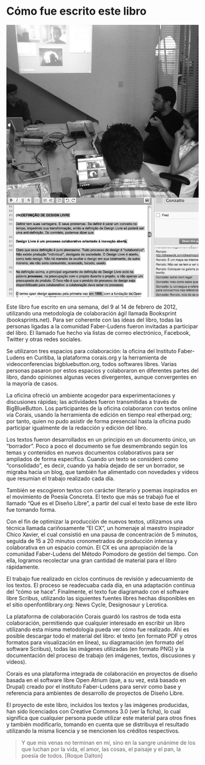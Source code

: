 # Cómo fue escrito este libro

![](img/fazendo-livro_b-pb300dpi.png)

Este libro fue escrito en una semana, del 9 al 14 de febrero de 2012, utilizando una metodología de colaboración ágil llamada Booksprint (booksprints.net). Para ser coherente con las ideas del libro, todas las personas ligadas a la comunidad Faber-Ludens fueron invitadas a participar del libro. El llamado fue hecho vía listas de correo electrónico, Facebook, Twitter y otras redes sociales. 

Se utilizaron tres espacios para colaboración: la oficina del Instituto Faber-Ludens en Curitiba, la plataforma corais.org y la herramienta de videoconferencias bigbluebutton.org, todos softwares libres. Varias personas pasaron por estos espacios y colaboraron en diferentes partes del libro, dando opiniones algunas veces divergentes, aunque convergentes en la mayoría de casos. 

La oficina ofreció un ambiente acogedor para experimentaciones y discusiones rápidas; las actividades fueron transmitidas a través de BigBlueButton. Los participantes de la oficina colaboraron con textos online vía Corais, usando la herramienta de edición en tiempo real etherpad.org; por tanto, quien no pudo asistir de forma presencial hasta la oficina pudo participar igualmente de la redacción y edición del libro. 

Los textos fueron desarrollados en un principio en un documento único, un “borrador”. Poco a poco el documento se fue desmembrando según los temas y contenidos en nuevos documentos colaborativos para ser ampliados de forma específica. Cuando un texto se consideró como “consolidado”, es decir, cuando ya había dejado de ser un borrador, se migraba hacia un blog, que también fue alimentado con novedades y vídeos que resumían el trabajo realizado cada día. 

También se escogieron textos con carácter literario y poemas inspirados en el movimiento de Poesía Concreta. El texto que más se trabajó fue el llamado “Qué es el Diseño Libre”, a partir del cual el texto base de este libro fue tomando forma. 

Con el fin de optimizar la producción de nuevos textos, utilizamos una técnica llamada cariñosamente “El CX”, un homenaje al maestro inspirador Chico Xavier, el cual consistió en una pausa de concentración de 5 minutos, seguida de 15 a 20 minutos cronometrados de producción intensa y colaborativa en un espacio común. El CX es una apropiación de la comunidad Faber-Ludens del Método Pomodoro de gestión del tiempo. Con ella, logramos recolectar una gran cantidad de material para el libro rápidamente. 

El trabajo fue realizado en ciclos continuos de revisión y adecuamiento de los textos. El proceso se readecuaba cada día, en una adaptación continua del “cómo se hace”. Finalmente, el texto fue diagramado con el software libre Scribus, utilizando las siguientes fuentes libres hechas disponibles en el sitio openfontlibrary.org: News Cycle, Designosaur y Lerotica. 

La plataforma de colaboración Corais guardó los rastros de toda esta colaboración, permitiendo que cualquier interesado en escribir un libro utilizando esta misma metodología pueda ver cómo fue realizado. Ahí es posible descargar todo el material del libro: el texto (en formato PDF y otros formatos para visualización en línea), su diagramación (en formato del software Scribus), todas las imágenes utilizadas (en formato PNG) y la documentación del proceso de trabajo (en imágenes, textos, discusiones y vídeos). 

Corais es una plataforma integrada de colaboración en proyectos de diseño basada en el software libre Open Atrium (que, a su vez, está basado en Drupal) creado por el instituto Faber-Ludens para servir como base y referencia para ambientes de desarrollo de proyectos de Diseño Libre. 

El proyecto de este libro, incluidos los textos y las imágenes producidas, han sido licenciados con Creative Commons 3.0 (ver la ficha), lo cual significa que cualquier persona puede utilizar este material para otros fines y también modificarlo, tomando en cuenta que se distribuya el resultado utilizando la misma licencia y se mencionen los créditos respectivos. 

> Y que mis venas no terminan en mí, sino en la sangre unánime de los que luchan por la vida, el amor, las cosas, el paisaje y el pan, la poesía de todos. [Roque Dalton]

